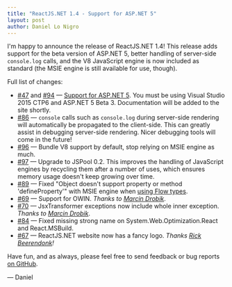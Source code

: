 ```yaml
---
title: "ReactJS.NET 1.4 - Support for ASP.NET 5"
layout: post
author: Daniel Lo Nigro
---
```


I'm happy to announce the release of ReactJS.NET 1.4! This release adds support for the beta version of ASP.NET 5, better handling of server-side `console.log` calls, and the V8 JavaScript engine is now included as standard (the MSIE engine is still available for use, though).

Full list of changes:

 * [#47](https://github.com/reactjs/React.NET/issues/47) and [#94](https://github.com/reactjs/React.NET/pull/94) — [Support for ASP.NET 5](/getting-started/aspnet5.html). You must be using Visual Studio 2015 CTP6 and ASP.NET 5 Beta 3. Documentation will be added to the site shortly.
 * [#86](https://github.com/reactjs/React.NET/issues/86) — `console` calls such as `console.log` during server-side rendering will automatically be propagated to the client-side. This can greatly assist in debugging server-side rendering. Nicer debugging tools will come in the future!
 * [#96](https://github.com/reactjs/React.NET/issues/96) — Bundle V8 support by default, stop relying on MSIE engine as much.
 * [#97](https://github.com/reactjs/React.NET/issues/97) — Upgrade to JSPool 0.2. This improves the handling of JavaScript engines by recycling them after a number of uses, which ensures memory usage doesn't keep growing over time.
 * [#89](https://github.com/reactjs/React.NET/issues/89) — Fixed "Object doesn't support property or method 'defineProperty'" with MSIE engine when [using Flow types](/guides/flow.html).
 * [#69](https://github.com/reactjs/React.NET/pull/69) — Support for OWIN. *Thanks to [Marcin Drobik](https://github.com/mandrek44)*.
 * [#70](https://github.com/reactjs/React.NET/pull/70) — JsxTransformer exceptions now include whole inner exception. *Thanks to [Marcin Drobik](https://github.com/mandrek44)*.
 * [#84](https://github.com/reactjs/React.NET/issues/84) — Fixed missing strong name on System.Web.Optimization.React and React.MSBuild.
 * [#67](https://github.com/reactjs/React.NET/pull/67) — ReactJS.NET website now has a fancy logo. *Thanks [Rick Beerendonk](https://github.com/rickbeerendonk)!*

Have fun, and as always, please feel free to send feedback or bug reports
[on GitHub](https://github.com/reactjs/React.NET).

— Daniel
